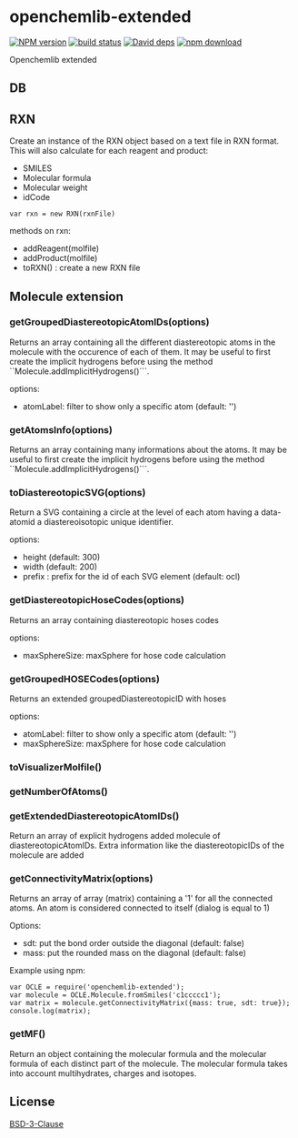 # openchemlib-extended

  [![NPM version][npm-image]][npm-url]
  [![build status][travis-image]][travis-url]
  [![David deps][david-image]][david-url]
  [![npm download][download-image]][download-url]

Openchemlib extended

## DB



## RXN

Create an instance of the RXN object based on a text file in RXN format. This will also calculate for each reagent and product:
* SMILES
* Molecular formula
* Molecular weight
* idCode

```
var rxn = new RXN(rxnFile)
```

methods on rxn:
* addReagent(molfile)
* addProduct(molfile)
* toRXN() : create a new RXN file


## Molecule extension

### getGroupedDiastereotopicAtomIDs(options)

Returns an array containing all the different diastereotopic atoms in the molecule with the occurence of each of them.
It may be useful to first create the implicit hydrogens before using the method ``Molecule.addImplicitHydrogens()```.

options:
* atomLabel: filter to show only a specific atom (default: '')

### getAtomsInfo(options)

Returns an array containing many informations about the atoms.
It may be useful to first create the implicit hydrogens before using the method ``Molecule.addImplicitHydrogens()```.

### toDiastereotopicSVG(options)

Return a SVG containing a circle at the level of each atom having a data-atomid a diastereoisotopic unique identifier.

options:
* height (default: 300)
* width (default: 200)
* prefix : prefix for the id of each SVG element (default: ocl)



### getDiastereotopicHoseCodes(options)

Returns an array containing diastereotopic hoses codes

options:
* maxSphereSize: maxSphere for hose code calculation

### getGroupedHOSECodes(options)

Returns an extended groupedDiastereotopicID with hoses

options:
* atomLabel: filter to show only a specific atom (default: '')
* maxSphereSize: maxSphere for hose code calculation

### toVisualizerMolfile()

### getNumberOfAtoms()

### getExtendedDiastereotopicAtomIDs()

Return an array of explicit hydrogens added molecule of diastereotopicAtomIDs.
Extra information like the diastereotopicIDs of the molecule are added

### getConnectivityMatrix(options)

Returns an array of array (matrix) containing a '1' for all the connected atoms.
An atom is considered connected to itself (dialog is equal to 1)

Options:
* sdt: put the bond order outside the diagonal (default: false)
* mass: put the rounded mass on the diagonal (default: false)

Example using npm:
```
var OCLE = require('openchemlib-extended');
var molecule = OCLE.Molecule.fromSmiles('c1ccccc1');
var matrix = molecule.getConnectivityMatrix({mass: true, sdt: true});
console.log(matrix);
```



### getMF()

Return an object containing the molecular formula and the molecular formula of each distinct
part of the molecule.
The molecular formula takes into account multihydrates, charges and isotopes.

## License

  [BSD-3-Clause](./LICENSE)

[npm-image]: https://img.shields.io/npm/v/openchemlib-extended.svg?style=flat-square
[npm-url]: https://www.npmjs.com/package/openchemlib-extended
[travis-image]: https://img.shields.io/travis/cheminfo-js/openchemlib-extended/master.svg?style=flat-square
[travis-url]: https://travis-ci.org/cheminfo-js/openchemlib-extended
[david-image]: https://img.shields.io/david/cheminfo-js/openchemlib-extended.svg?style=flat-square
[david-url]: https://david-dm.org/cheminfo-js/openchemlib-extended
[download-image]: https://img.shields.io/npm/dm/openchemlib-extended.svg?style=flat-square
[download-url]: https://www.npmjs.com/package/openchemlib-extended
